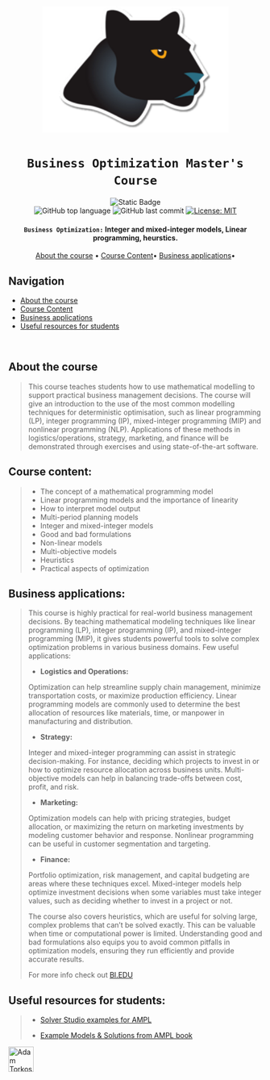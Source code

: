 <div align="center">

<a href="https://ampl.com" target="_blank">
    <img src="./ampl-logo.png" alt="AMPL_logo" width="370" height="250"/>
</a>


# `Business Optimization Master's Course`

![Static Badge](https://img.shields.io/badge/mission-Decision_making_with_optimization-purple)
<br />
![GitHub top language](https://img.shields.io/github/languages/top/adamsky777/Business_Optimization)
![GitHub last commit](https://img.shields.io/github/last-commit/adamsky777/Business_Optimization)
[![License: MIT](https://img.shields.io/badge/License-MIT-green.svg)](https://opensource.org/licenses/MIT)

<p class="align center">
<h4><code>Business Optimization:</code> Integer and mixed-integer models, Linear programming, heurstics.</h4>
</p>

[About the course](#about-the-course) •
[Course Content](#course-content)•
[Business applications](#business-applications)•

</div>

## Navigation

- [About the course](#about-the-course)
- [Course Content](#course-content)
- [Business applications](#business-applications)
- [Useful resources for students](#useful-resources-for-students)


<br />

## About the course

> This course teaches students how to use mathematical modelling to support practical business management decisions. 
> The course will give an introduction to the use of the most common modelling techniques for deterministic optimisation, such as linear programming (LP), integer programming (IP), mixed-integer programming (MIP) and nonlinear programming (NLP). 
> Applications of these methods in logistics/operations, strategy, marketing, and finance will be demonstrated through exercises and using state-of-the-art software.


## Course content:


> * The concept of a mathematical programming model
> * Linear programming models and the importance of linearity
> * How to interpret model output
> * Multi-period planning models
> * Integer and mixed-integer models
> * Good and bad formulations
> * Non-linear models
> * Multi-objective models
> * Heuristics
> * Practical aspects of optimization


## Business applications:
> 
> This course is highly practical for real-world business management decisions. By teaching mathematical modeling techniques like linear programming (LP), integer programming (IP), and mixed-integer programming (MIP), it gives students powerful tools to solve complex optimization problems in various business domains.
> Few useful applications:
> * **Logistics and Operations:**
>
> Optimization can help streamline supply chain management, minimize transportation costs, or maximize production efficiency. Linear programming models are commonly used to determine the best allocation of resources like materials, time, or manpower in manufacturing and distribution. 
> * **Strategy:** 
>
> Integer and mixed-integer programming can assist in strategic decision-making. For instance, deciding which projects to invest in or how to optimize resource allocation across business units. Multi-objective models can help in balancing trade-offs between cost, profit, and risk.
> 
> * **Marketing:**
> 
> Optimization models can help with pricing strategies, budget allocation, or maximizing the return on marketing investments by modeling customer behavior and response. Nonlinear programming can be useful in customer segmentation and targeting.
>
> * **Finance:**
> 
> Portfolio optimization, risk management, and capital budgeting are areas where these techniques excel. Mixed-integer models help optimize investment decisions when some variables must take integer values, such as deciding whether to invest in a project or not.
>
>The course also covers heuristics, which are useful for solving large, complex problems that can’t be solved exactly. This can be valuable when time or computational power is limited. 
> Understanding good and bad formulations also equips you to avoid common pitfalls in optimization models, ensuring they run efficiently and provide accurate results.
> 
> For more info check out [BI.EDU](https://www.bi.edu/programmes-and-individual-courses/course-descriptions/business-optimisation/)


## Useful resources for students:
> * [Solver Studio examples for AMPL](https://github.com/PointOnePA/SolverStudio-Examples)
> 
> * [Example Models & Solutions from AMPL book](https://ampl.com/learn/ampl-book/example-files/)


<a href="https://github.com/adamsky777"><img height="50" src="https://avatars.githubusercontent.com/u/73426467?s=400&u=9c2283f010f179f17aaa58a0b9fbc68efd8014fd&v=4" title="Adam Torkos" width="50"/></a>

